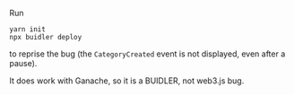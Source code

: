 Run

```
yarn init
npx buidler deploy
```

to reprise the bug (the `CategoryCreated` event is not displayed,
even after a pause).

It does work with Ganache, so it is a BUIDLER, not web3.js bug.
